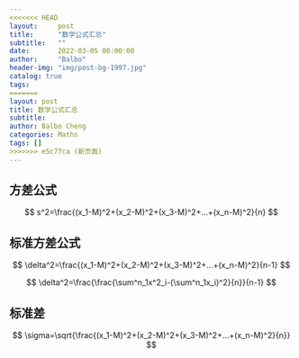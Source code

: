 ```yaml
---
<<<<<<< HEAD
layout:     post
title:      "数学公式汇总"
subtitle:   ""
date:       2022-03-05 00:00:00
author:     "Balbo"
header-img: "img/post-bg-1997.jpg"
catalog: true
tags:
=======
layout: post
title: 数学公式汇总
subtitle: 
author: Balbo Cheng
categories: Maths
tags: []
>>>>>>> e5c77ca (新页面)
---
```


## 方差公式

$$
s^2=\frac{(x_1-M)^2+(x_2-M)^2+(x_3-M)^2+...+(x_n-M)^2}{n}
$$

## 标准方差公式

$$
\delta^2=\frac{(x_1-M)^2+(x_2-M)^2+(x_3-M)^2+...+(x_n-M)^2}{n-1}
$$

$$
\delta^2=\frac{\frac{\sum^n_1x^2_i-(\sum^n_1x_i)^2}{n}}{n-1}
$$

## 标准差

$$
\sigma=\sqrt{\frac{(x_1-M)^2+(x_2-M)^2+(x_3-M)^2+...+(x_n-M)^2}{n}}
$$

